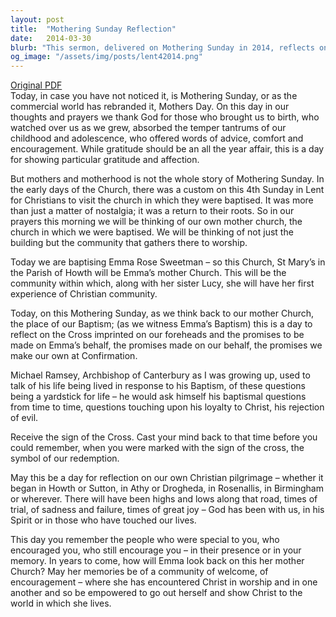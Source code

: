 ```yaml
---
layout: post
title:  "Mothering Sunday Reflection"
date:   2014-03-30
blurb: "This sermon, delivered on Mothering Sunday in 2014, reflects on the significance of the day beyond the commercialized 'Mother's Day'. It emphasizes the importance of gratitude for those who nurtured us, as well as the spiritual significance of returning to our 'mother church'. The sermon also includes a baptism and a reflection on the Christian journey, reminding us of the promises made at baptism and the importance of living in response to these promises."
og_image: "/assets/img/posts/lent42014.png"
---
```

[Original PDF](/assets/pdf/lent42014.pdf)    
Today, in case you have not noticed it, is Mothering Sunday, or as the commercial world has rebranded it, Mothers Day. On this day in our thoughts and prayers we thank God for those who brought us to birth, who watched over us as we grew, absorbed the temper tantrums of our childhood and adolescence, who offered words of advice, comfort and encouragement. While gratitude should be an all the year affair, this is a day for showing particular gratitude and affection.

But mothers and motherhood is not the whole story of Mothering Sunday. In the early days of the Church, there was a custom on this 4th Sunday in Lent for Christians to visit the church in which they were baptised. It was more than just a matter of nostalgia; it was a return to their roots. So in our prayers this morning we will be thinking of our own mother church, the church in which we were baptised. We will be thinking of not just the building but the community that gathers there to worship.

Today we are baptising Emma Rose Sweetman – so this Church, St Mary’s in the Parish of Howth will be Emma’s mother Church. This will be the community within which, along with her sister Lucy, she will have her first experience of Christian community.

Today, on this Mothering Sunday, as we think back to our mother Church, the place of our Baptism; (as we witness Emma’s Baptism) this is a day to reflect on the Cross imprinted on our foreheads and the promises to be made on Emma’s behalf, the promises made on our behalf, the promises we make our own at Confirmation.

Michael Ramsey, Archbishop of Canterbury as I was growing up, used to talk of his life being lived in response to his Baptism, of these questions being a yardstick for life – he would ask himself his baptismal questions from time to time, questions touching upon his loyalty to Christ, his rejection of evil.

Receive the sign of the Cross. Cast your mind back to that time before you could remember, when you were marked with the sign of the cross, the symbol of our redemption.

May this be a day for reflection on our own Christian pilgrimage – whether it began in Howth or Sutton, in Athy or Drogheda, in Rosenallis, in Birmingham or wherever. There will have been highs and lows along that road, times of trial, of sadness and failure, times of great joy – God has been with us, in his Spirit or in those who have touched our lives.

This day you remember the people who were special to you, who encouraged you, who still encourage you – in their presence or in your memory. In years to come, how will Emma look back on this her mother Church? May her memories be of a community of welcome, of encouragement – where she has encountered Christ in worship and in one another and so be empowered to go out herself and show Christ to the world in which she lives.
